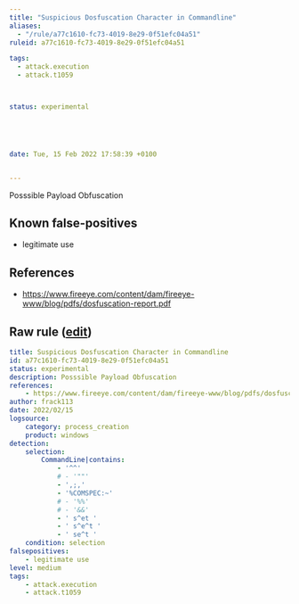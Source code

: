 ```yaml
---
title: "Suspicious Dosfuscation Character in Commandline"
aliases:
  - "/rule/a77c1610-fc73-4019-8e29-0f51efc04a51"
ruleid: a77c1610-fc73-4019-8e29-0f51efc04a51

tags:
  - attack.execution
  - attack.t1059



status: experimental





date: Tue, 15 Feb 2022 17:58:39 +0100


---
```


Posssible Payload Obfuscation

<!--more-->


## Known false-positives

* legitimate use



## References

* https://www.fireeye.com/content/dam/fireeye-www/blog/pdfs/dosfuscation-report.pdf


## Raw rule ([edit](https://github.com/SigmaHQ/sigma/edit/master/rules/windows/process_creation/proc_creation_win_cmd_dosfuscation.yml))
```yaml
title: Suspicious Dosfuscation Character in Commandline
id: a77c1610-fc73-4019-8e29-0f51efc04a51
status: experimental
description: Posssible Payload Obfuscation
references:
    - https://www.fireeye.com/content/dam/fireeye-www/blog/pdfs/dosfuscation-report.pdf
author: frack113
date: 2022/02/15
logsource:
    category: process_creation
    product: windows
detection:
    selection:
        CommandLine|contains:
            - '^^'
            # - '""'
            - ',;,'
            - '%COMSPEC:~'
            # - '%%'
            # - '&&'
            - ' s^et '
            - ' s^e^t '
            - ' se^t '
    condition: selection
falsepositives:
    - legitimate use
level: medium
tags:
    - attack.execution
    - attack.t1059

```
